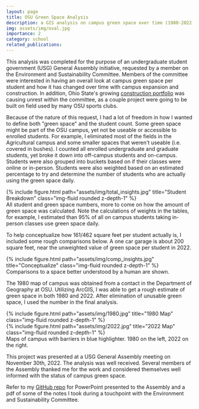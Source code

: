 ```yaml
---
layout: page
title: OSU Green Space Analysis
description: a GIS analysis on campus green space over time (1980-2022)
img: assets/img/oval.jpg
importance: 2
category: school
related_publications:
---
```


This analysis was completed for the purpose of an undergraduate student government (USG) General Assembly initiative, requested by a member on the Environment and Sustainability Committee. Members of the committee were interested in having an overall look at campus green space per student and how it has changed over time with campus expansion and construction. In addition, Ohio State's growing <a href="https://www.nbc4i.com/news/local-news/ohio-state-university/where-ohio-states-3-3-billion-construction-projects-stand/">construction portfolio</a> was causing unrest within the committee, as a couple project were going to be built on field used by many OSU sports clubs. 

Because of the nature of this request, I had a lot of freedom in how I wanted to define both "green space" and the student count. Some green space might be part of the OSU campus, yet not be useable or accessible to enrolled students. For example, I eliminated most of the fields in the Agricultural campus and some smaller spaces that weren't useable (i.e. covered in bushes). I counted all enrolled undergraduate and graduate students, yet broke it down into off-campus students and on-campus. Students were also grouped into buckets based on if their classes were online or in-person. Students were also weighted based on an estimated percentage to try and determine the number of students who are actually using the green space daily.

<div class="row">
    <div class="col-sm mt-3 mt-md-0">
        {% include figure.html path="assets/img/total_insights.jpg" title="Student Breakdown" class="img-fluid rounded z-depth-1" %}
    </div>
</div>
<div class="caption">
    All student and green space numbers, more to come on how the amount of green space was calculated. Note the calculations of weights in the tables, for example, I estimated than 95% of all on campus students taking in-person classes use green space daily.
</div>

To help conceptualize how 161/462 square feet per student actually is, I included some rough comparisons below. A one car garage is about 200 square feet, near the unweighted value of green space per student in 2022.

<div class="row">
    <div class="col-sm mt-3 mt-md-0">
        {% include figure.html path="assets/img/comp_insights.jpg" title="Conceptualize" class="img-fluid rounded z-depth-1" %}
    </div>
</div>
<div class="caption">
    Comparisons to a space better understood by a human are shown. 
</div>

The 1980 map of campus was obtained from a contact in the Department of Geography at OSU. Utilizing ArcGIS, I was able to get a rough estimate of green space in both 1980 and 2022. After elimination of unusable green space, I used the number in the final analysis. 

<div class="row">
    <div class="col-sm mt-3 mt-md-0">
        {% include figure.html path="assets/img/1980.jpg" title="1980 Map" class="img-fluid rounded z-depth-1" %}
    </div>
    <div class="col-sm mt-3 mt-md-0">
        {% include figure.html path="assets/img/2022.jpg" title="2022 Map" class="img-fluid rounded z-depth-1" %}
    </div>
</div>
<div class="caption">
    Maps of campus with barriers in blue highlighter. 1980 on the left, 2022 on the right. 
</div>

This project was presented at a USG General Assembly meeting on November 30th, 2022. The analysis was well received. Several members of the Assembly thanked me for the work and considered themselves well informed with the status of campus green space.

Refer to my <a href="https://github.com/shall0ts/Projects">GitHub repo</a> for PowerPoint presented to the Assembly and a pdf of some of the notes I took during a touchpoint with the Environment and Sustainability Committee.
